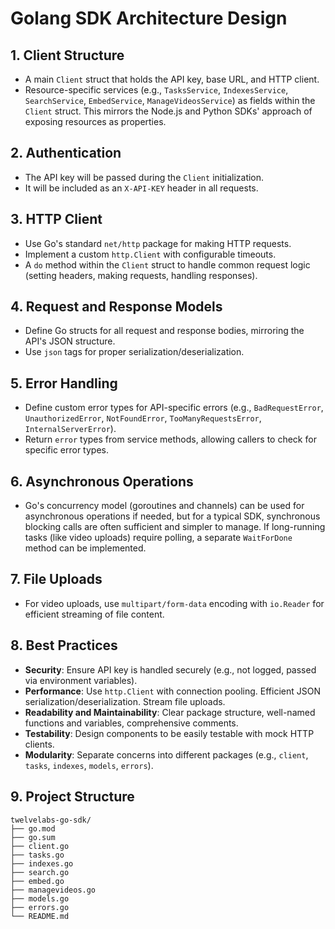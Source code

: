 # Golang SDK Architecture Design

## 1. Client Structure
- A main `Client` struct that holds the API key, base URL, and HTTP client.
- Resource-specific services (e.g., `TasksService`, `IndexesService`, `SearchService`, `EmbedService`, `ManageVideosService`) as fields within the `Client` struct. This mirrors the Node.js and Python SDKs' approach of exposing resources as properties.

## 2. Authentication
- The API key will be passed during the `Client` initialization.
- It will be included as an `X-API-KEY` header in all requests.

## 3. HTTP Client
- Use Go's standard `net/http` package for making HTTP requests.
- Implement a custom `http.Client` with configurable timeouts.
- A `do` method within the `Client` struct to handle common request logic (setting headers, making requests, handling responses).

## 4. Request and Response Models
- Define Go structs for all request and response bodies, mirroring the API's JSON structure.
- Use `json` tags for proper serialization/deserialization.

## 5. Error Handling
- Define custom error types for API-specific errors (e.g., `BadRequestError`, `UnauthorizedError`, `NotFoundError`, `TooManyRequestsError`, `InternalServerError`).
- Return `error` types from service methods, allowing callers to check for specific error types.

## 6. Asynchronous Operations
- Go's concurrency model (goroutines and channels) can be used for asynchronous operations if needed, but for a typical SDK, synchronous blocking calls are often sufficient and simpler to manage. If long-running tasks (like video uploads) require polling, a separate `WaitForDone` method can be implemented.

## 7. File Uploads
- For video uploads, use `multipart/form-data` encoding with `io.Reader` for efficient streaming of file content.

## 8. Best Practices
- **Security**: Ensure API key is handled securely (e.g., not logged, passed via environment variables).
- **Performance**: Use `http.Client` with connection pooling. Efficient JSON serialization/deserialization. Stream file uploads.
- **Readability and Maintainability**: Clear package structure, well-named functions and variables, comprehensive comments.
- **Testability**: Design components to be easily testable with mock HTTP clients.
- **Modularity**: Separate concerns into different packages (e.g., `client`, `tasks`, `indexes`, `models`, `errors`).

## 9. Project Structure
```
twelvelabs-go-sdk/
├── go.mod
├── go.sum
├── client.go
├── tasks.go
├── indexes.go
├── search.go
├── embed.go
├── managevideos.go
├── models.go
├── errors.go
└── README.md
```


